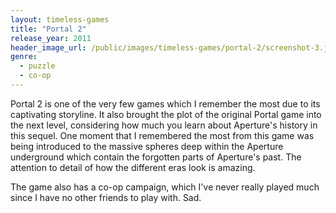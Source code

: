 ```yaml
---
layout: timeless-games
title: "Portal 2"
release_year: 2011
header_image_url: /public/images/timeless-games/portal-2/screenshot-3.jpg
genre:
  - puzzle
  - co-op
---
```


Portal 2 is one of the very few games which I remember the most due to its captivating storyline. It also brought the plot of the original Portal game into the next level, considering how much you learn about Aperture's history in this sequel. One moment that I remembered the most from this game was being introduced to the massive spheres deep within the Aperture underground which contain the forgotten parts of Aperture's past. The attention to detail of how the different eras look is amazing.

The game also has a co-op campaign, which I've never really played much since I have no other friends to play with. Sad.
